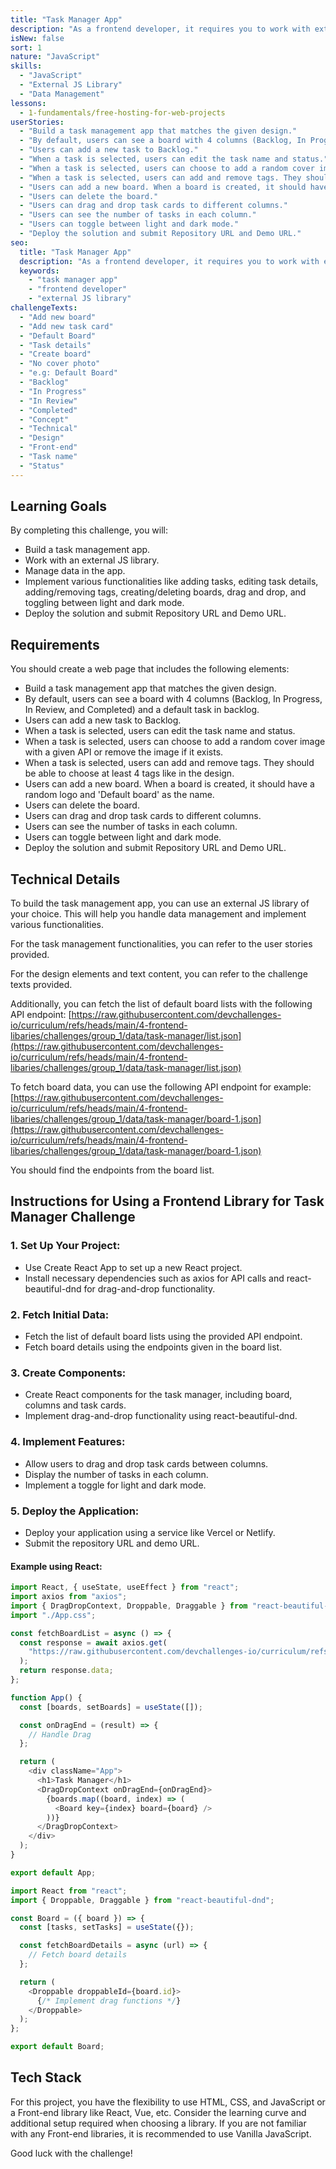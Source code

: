 ```yaml
---
title: "Task Manager App"
description: "As a frontend developer, it requires you to work with external libraries/tools all the time, sometimes it can be complicated and takes days to understand. In this challenge, you will work with a task manager application, this will challenge you to work with external JS library, as well as data management."
isNew: false
sort: 1
nature: "JavaScript"
skills:
  - "JavaScript"
  - "External JS Library"
  - "Data Management"
lessons:
  - 1-fundamentals/free-hosting-for-web-projects
userStories:
  - "Build a task management app that matches the given design."
  - "By default, users can see a board with 4 columns (Backlog, In Progress, In Review, and Completed) and a default task in backlog."
  - "Users can add a new task to Backlog."
  - "When a task is selected, users can edit the task name and status."
  - "When a task is selected, users can choose to add a random cover image with a given API or remove the image if exists."
  - "When a task is selected, users can add and remove tags. They should be able to choose at least 4 tags like in the design."
  - "Users can add a new board. When a board is created, it should have a random logo and 'Default board' as the name."
  - "Users can delete the board."
  - "Users can drag and drop task cards to different columns."
  - "Users can see the number of tasks in each column."
  - "Users can toggle between light and dark mode."
  - "Deploy the solution and submit Repository URL and Demo URL."
seo:
  title: "Task Manager App"
  description: "As a frontend developer, it requires you to work with external libraries/tools all the time, sometimes it can be complicated and takes days to understand. In this challenge, you will work with a task manager application, this will challenge you to work with external JS library, as well as data management."
  keywords:
    - "task manager app"
    - "frontend developer"
    - "external JS library"
challengeTexts:
  - "Add new board"
  - "Add new task card"
  - "Default Board"
  - "Task details"
  - "Create board"
  - "No cover photo"
  - "e.g: Default Board"
  - "Backlog"
  - "In Progress"
  - "In Review"
  - "Completed"
  - "Concept"
  - "Technical"
  - "Design"
  - "Front-end"
  - "Task name"
  - "Status"
---
```


## Learning Goals

By completing this challenge, you will:

- Build a task management app.
- Work with an external JS library.
- Manage data in the app.
- Implement various functionalities like adding tasks, editing task details, adding/removing tags, creating/deleting boards, drag and drop, and toggling between light and dark mode.
- Deploy the solution and submit Repository URL and Demo URL.

## Requirements

You should create a web page that includes the following elements:

- Build a task management app that matches the given design.
- By default, users can see a board with 4 columns (Backlog, In Progress, In Review, and Completed) and a default task in backlog.
- Users can add a new task to Backlog.
- When a task is selected, users can edit the task name and status.
- When a task is selected, users can choose to add a random cover image with a given API or remove the image if it exists.
- When a task is selected, users can add and remove tags. They should be able to choose at least 4 tags like in the design.
- Users can add a new board. When a board is created, it should have a random logo and 'Default board' as the name.
- Users can delete the board.
- Users can drag and drop task cards to different columns.
- Users can see the number of tasks in each column.
- Users can toggle between light and dark mode.
- Deploy the solution and submit Repository URL and Demo URL.

## Technical Details

To build the task management app, you can use an external JS library of your choice. This will help you handle data management and implement various functionalities.

For the task management functionalities, you can refer to the user stories provided.

For the design elements and text content, you can refer to the challenge texts provided.

Additionally, you can fetch the list of default board lists with the following API endpoint:
[https://raw.githubusercontent.com/devchallenges-io/curriculum/refs/heads/main/4-frontend-libaries/challenges/group_1/data/task-manager/list.json](https://raw.githubusercontent.com/devchallenges-io/curriculum/refs/heads/main/4-frontend-libaries/challenges/group_1/data/task-manager/list.json)

To fetch board data, you can use the following API endpoint for example:
[https://raw.githubusercontent.com/devchallenges-io/curriculum/refs/heads/main/4-frontend-libaries/challenges/group_1/data/task-manager/board-1.json](https://raw.githubusercontent.com/devchallenges-io/curriculum/refs/heads/main/4-frontend-libaries/challenges/group_1/data/task-manager/board-1.json)

You should find the endpoints from the board list.

## Instructions for Using a Frontend Library for Task Manager Challenge

### 1. Set Up Your Project:

- Use Create React App to set up a new React project.
- Install necessary dependencies such as axios for API calls and react-beautiful-dnd for drag-and-drop functionality.

### 2. Fetch Initial Data:

- Fetch the list of default board lists using the provided API endpoint.
- Fetch board details using the endpoints given in the board list.

### 3. Create Components:

- Create React components for the task manager, including board, columns and task cards.
- Implement drag-and-drop functionality using react-beautiful-dnd.

### 4. Implement Features:

- Allow users to drag and drop task cards between columns.
- Display the number of tasks in each column.
- Implement a toggle for light and dark mode.

### 5. Deploy the Application:

- Deploy your application using a service like Vercel or Netlify.
- Submit the repository URL and demo URL.

#### Example using React:

```js
import React, { useState, useEffect } from "react";
import axios from "axios";
import { DragDropContext, Droppable, Draggable } from "react-beautiful-dnd";
import "./App.css";

const fetchBoardList = async () => {
  const response = await axios.get(
    "https://raw.githubusercontent.com/devchallenges-io/curriculum/refs/heads/main/4-frontend-libaries/challenges/group_1/data/task-manager/list.json"
  );
  return response.data;
};

function App() {
  const [boards, setBoards] = useState([]);

  const onDragEnd = (result) => {
    // Handle Drag
  };

  return (
    <div className="App">
      <h1>Task Manager</h1>
      <DragDropContext onDragEnd={onDragEnd}>
        {boards.map((board, index) => (
          <Board key={index} board={board} />
        ))}
      </DragDropContext>
    </div>
  );
}

export default App;
```

```js
import React from "react";
import { Droppable, Draggable } from "react-beautiful-dnd";

const Board = ({ board }) => {
  const [tasks, setTasks] = useState({});

  const fetchBoardDetails = async (url) => {
    // Fetch board details
  };

  return (
    <Droppable droppableId={board.id}>
      {/* Implement drag functions */}
    </Droppable>
  );
};

export default Board;
```

## Tech Stack

For this project, you have the flexibility to use HTML, CSS, and JavaScript or a Front-end library like React, Vue, etc. Consider the learning curve and additional setup required when choosing a library. If you are not familiar with any Front-end libraries, it is recommended to use Vanilla JavaScript.

Good luck with the challenge!
